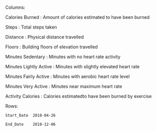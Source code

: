  Columns:
    
Calories Burned
: Amount of calories estimated to have been burned

Steps
: Total steps taken

Distance
: Physical distance travelled

Floors
: Building floors of elevation travelled

Minutes Sedentary
: Minutes with no heart rate activity

Minutes Lightly Active
: Minutes with slightly elevated heart rate

Minutes Fairly Active
: Minutes with aerobic heart rate level

Minutes Very Active
: Minutes near maximum heart rate

Activity Calories
: Calories estimatedto have been burned by exercise

Rows:
    
    Start_Date  2018-04-26 
    
    End_Date    2018-12-06